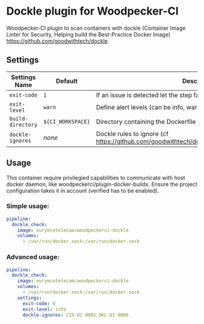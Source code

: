 # Dockle plugin for Woodpecker-CI

Woodpecker-CI plugin to scan containers with dockle (Container Image Linter for Security, Helping build the Best-Practice Docker Image) https://github.com/goodwithtech/dockle.


## Settings

| Settings Name             | Default               | Description
| --------------------------| --------------------- | --------------------------------------------
| `exit-code`               | `1`                   | If an issue is detected let the step fail
| `exit-level`              | `warn`                | Define alert levels (can be info, warn or fatal)
| `build-directory`         | `${CI_WORKSPACE}`     | Directory containing the Dockerfile to use to build the container
| `dockle-ignores`          | *none*                | Dockle rules to ignore (cf https://github.com/goodwithtech/dockle/blob/master/CHECKPOINT.md)


## Usage

This container require privilegied capabilities to communicate with host docker daemon, like woodpeckerci/plugin-docker-buildx. Ensure the project configuration takes it in account (verified has to be enabled).

### Simple usage:

```yml
pipeline:
  dockle_check:
    image: euryecetelecom/woodpeckerci-dockle
    volumes:
      - /var/run/docker.sock:/var/run/docker.sock
```

### Advanced usage:

```yml
pipeline:
  dockle_check:
    image: euryecetelecom/woodpeckerci-dockle
    volumes:
      - /var/run/docker.sock:/var/run/docker.sock
    settings:
      exit-code: 0
      exit-level: info
      dockle-ignores: CIS-DI-0001,DKL-DI-0006
```
